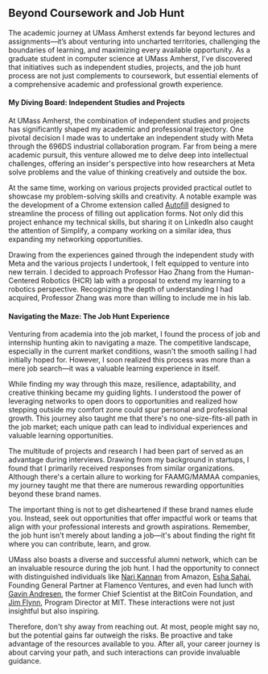 ## Beyond Coursework and Job Hunt

The academic journey at UMass Amherst extends far beyond lectures and assignments—it’s about venturing into uncharted territories, challenging the boundaries of learning, and maximizing every available opportunity. As a graduate student in computer science at UMass Amherst, I’ve discovered that initiatives such as independent studies, projects, and the job hunt process are not just complements to coursework, but essential elements of a comprehensive academic and professional growth experience.

#### My Diving Board: Independent Studies and Projects

At UMass Amherst, the combination of independent studies and projects has significantly shaped my academic and professional trajectory. One pivotal decision I made was to undertake an independent study with Meta through the 696DS industrial collaboration program. Far from being a mere academic pursuit, this venture allowed me to delve deep into intellectual challenges, offering an insider's perspective into how researchers at Meta solve problems and the value of thinking creatively and outside the box.

At the same time, working on various projects provided practical outlet to showcase my problem-solving skills and creativity. A notable example was the development of a Chrome extension called [Autofill](https://github.com/subramanya1997/Autofill) designed to streamline the process of filling out application forms. Not only did this project enhance my technical skills, but sharing it on LinkedIn also caught the attention of Simplify, a company working on a similar idea, thus expanding my networking opportunities.

Drawing from the experiences gained through the independent study with Meta and the various projects I undertook, I felt equipped to venture into new terrain. I decided to approach Professor Hao Zhang from the Human-Centered Robotics (HCR) lab with a proposal to extend my learning to a robotics perspective. Recognizing the depth of understanding I had acquired, Professor Zhang was more than willing to include me in his lab.

#### Navigating the Maze: The Job Hunt Experience

Venturing from academia into the job market, I found the process of job and internship hunting akin to navigating a maze. The competitive landscape, especially in the current market conditions, wasn't the smooth sailing I had initially hoped for. However, I soon realized this process was more than a mere job search—it was a valuable learning experience in itself.

While finding my way through this maze, resilience, adaptability, and creative thinking became my guiding lights. I understood the power of leveraging networks to open doors to opportunities and realized how stepping outside my comfort zone could spur personal and professional growth. This journey also taught me that there's no one-size-fits-all path in the job market; each unique path can lead to individual experiences and valuable learning opportunities.

The multitude of projects and research I had been part of served as an advantage during interviews. Drawing from my background in startups, I found that I primarily received responses from similar organizations. Although there's a certain allure to working for FAAMG/MAMAA companies, my journey taught me that there are numerous rewarding opportunities beyond these brand names.

The important thing is not to get disheartened if these brand names elude you. Instead, seek out opportunities that offer impactful work or teams that align with your professional interests and growth aspirations. Remember, the job hunt isn't merely about landing a job—it's about finding the right fit where you can contribute, learn, and grow.

UMass also boasts a diverse and successful alumni network, which can be an invaluable resource during the job hunt. I had the opportunity to connect with distinguished individuals like [Nari Kannan](https://www.linkedin.com/in/nari-kannan-55993) from Amazon, [Esha Sahai](https://www.linkedin.com/in/eshasahai), Founding General Partner at Flamenco Ventures, and even had lunch with [Gavin Andresen](https://www.linkedin.com/in/gavin-andresen-6987971), the former Chief Scientist at the BitCoin Foundation, and [Jim Flynn](https://www.linkedin.com/in/jamespeterf/), Program Director at MIT. These interactions were not just insightful but also inspiring.

Therefore, don't shy away from reaching out. At most, people might say no, but the potential gains far outweigh the risks. Be proactive and take advantage of the resources available to you. After all, your career journey is about carving your path, and such interactions can provide invaluable guidance.